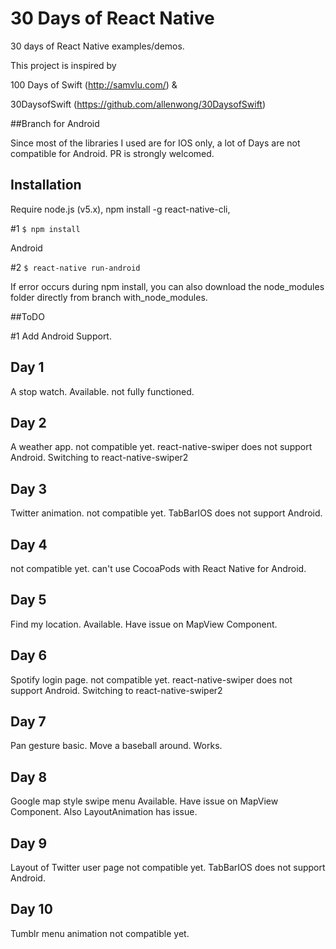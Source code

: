 # 30 Days of React Native
30 days of React Native examples/demos.

This project is inspired by 

100 Days of Swift (http://samvlu.com/) &

30DaysofSwift (https://github.com/allenwong/30DaysofSwift)

##Branch for Android

Since most of the libraries I used are for IOS only, a lot of Days are not compatible for Android. PR is strongly welcomed.

## Installation

Require node.js (v5.x), npm install -g react-native-cli,

\#1  `$ npm install`

Android

\#2  `$ react-native run-android`

If error occurs during npm install, you can also download the node_modules folder directly from branch with_node_modules.

##ToDO

\#1  Add Android Support.

## Day 1

A stop watch.
Available. not fully functioned. 

## Day 2

A weather app.
not compatible yet. react-native-swiper does not support Android. Switching to react-native-swiper2

## Day 3

Twitter animation.
not compatible yet. TabBarIOS does not support Android. 

## Day 4

not compatible yet. can't use CocoaPods with React Native for Android.

## Day 5

Find my location.
Available. Have issue on MapView Component.

## Day 6

Spotify login page.
not compatible yet. react-native-swiper does not support Android. Switching to react-native-swiper2

## Day 7

Pan gesture basic. Move a baseball around.
Works.

## Day 8

Google map style swipe menu
Available. Have issue on MapView Component. Also LayoutAnimation has issue.

## Day 9

Layout of Twitter user page
not compatible yet. TabBarIOS does not support Android. 

## Day 10

Tumblr menu animation
not compatible yet.

